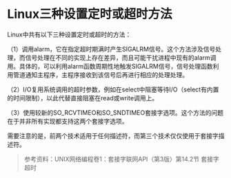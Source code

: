 # Linux三种设置定时或超时方法

Linux中共有以下三种设置定时或超时的方法：

（1）调用alarm，它在指定超时期满时产生SIGALRM信号。这个方法涉及信号处理，而信号处理在不同的实现上存在差异，而且可能干扰进程中现有的alarm调用。具体的，可以利用alarm函数周期性地触发SIGALRM信号，信号处理函数利用管道通知主程序，主程序接收到该信号后再进行相应的处理处理。

（2）I/O复用系统调用的超时参数，例如在select中阻塞等待I/O（select有内置的时间限制），以此代替直接阻塞在read或write调用上。

（3）使用较新的SO_RCVTIMEO和SO_SNDTIMEO套接字选项。这个方法的问题在于并非所有实现都支持这两个套接字选项。

需要注意的是，前两个技术适用于任何描述符，而第三个技术仅仅使用于套接字描述符。

> 参考资料：UNIX网络编程卷1：套接字联网API（第3版）第14.2节 套接字超时

